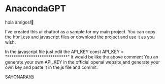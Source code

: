 # AnacondaGPT

hola amigos!🤙

I've created this ui chatbot as a sample for my main project.
You can copy the html,css and javascript files or download the project and use it as you wish.

In the javascript file just edit the API_KEY
const API_KEY = "****************************"
It would be like the above comment
You an generate your own API_KEY in the official openai website,and generate your own key and paste it in the js file and commit.

SAYONARA!😉
